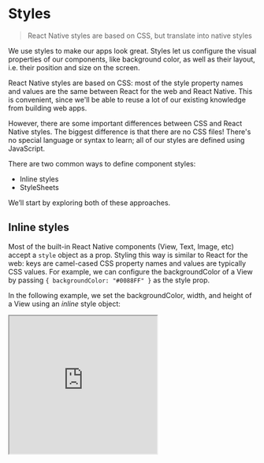 # Styles

> React Native styles are based on CSS, but translate into native styles

We use styles to make our apps look great. Styles let us configure the visual properties of our components, like background color, as well as their layout, i.e. their position and size on the screen.

React Native styles are based on CSS: most of the style property names and values are the same between React for the web and React Native. This is convenient, since we'll be able to reuse a lot of our existing knowledge from building web apps.

However, there are some important differences between CSS and React Native styles. The biggest difference is that there are no CSS files! There's no special language or syntax to learn; all of our styles are defined using JavaScript.

There are two common ways to define component styles:

- Inline styles
- StyleSheets

We’ll start by exploring both of these approaches.

## Inline styles

Most of the built-in React Native components (View, Text, Image, etc) accept a `style` object as a prop. Styling this way is similar to React for the web: keys are camel-cased CSS property names and values are typically CSS values. For example, we can configure the backgroundColor of a View by passing `{ backgroundColor: "#0088FF" }` as the style prop.

In the following example, we set the backgroundColor, width, and height of a View using an _inline_ style object:

<iframe src="https://snack.expo.io/embedded/@dabbott/styled-view?preview=true&platform=web" style="height: 20em" />

[Download example](https://expo.io/--/api/v2/snack/download/@dabbott/styled-view)

> Any example snippet can be downloaded as a full React Native project on your computer! After unzipping the file, run `npm install` and `expo start` to run the project locally. This is totally optional.

Inline styles are useful for prototyping, since they're co-located with our rendering code. We also _need_ to use inline styles when defining dynamic styles, e.g. styles based on props, since we don't know the values of our props until the render function is called.

However, inline styles can quickly grow from a couple lines into quite a lot of code, which clutters our render method, making our code harder to follow. Wouldn't it be convenient if we could move them somewhere else? That's where StyleSheets come in.

## StyleSheets

The `StyleSheet` API gives us a consistent way to define our styles outside of our component definition. Additionally, `StyleSheet` includes important performance optimizations that aren't possible with inline styles. For these reasons, we should generally use the `StyleSheet` API wherever possible, rather than inline styles.

Here's the same example as above using StyleSheets:

<iframe src="https://snack.expo.io/embedded/@dabbott/stylesheet-view?preview=true&platform=web" style="height: 20em" />

[Download example](https://expo.io/--/api/v2/snack/download/@dabbott/stylesheet-view)

We call `StyleSheet.create` with a top-level object containing nested style objects. `StyleSheet` will then optimize our styles and return them to us. The keys of the top-level object are arbitrary, but will determine the names of our optimized styles. We can then refer to them by name in our render method, e.g. styles.myStyle.

A React Native StyleSheet is analogous to a CSS stylesheet containing classnames - we define them separately from our component code, and can reuse the same definition wherever we want that style.

Sometimes we may want to apply multiple styles to a component at the same time (similar to "cascading" in CSS styles), and fortunately, React Native provides an easy way to do that.

## Applying multiple styles

Suppose we want to render two `Text` components. One should use a "standard" text style, while the other should extend our "standard" text style with an additional "fancy" style.

On the web, we would probably pass two classnames to our "fancy" text component: one for the standard style and one for the fancy style. React Native lets us pass an array of styles to a component to accomplish the same thing. When we pass an array of styles as a style prop, their keys are merged into a single object, with the last object in the array taking precedence.

Here's our example with two `Text` components:

<iframe src="https://snack.expo.io/embedded/@dabbott/multiple-styles?preview=true&platform=web" style="height: 30em" />

[Download example](https://expo.io/--/api/v2/snack/download/@dabbott/multiple-styles)

Here we can see that the fancy text uses the size of the "standard" text, but adds two additional style properties. Note that the color of the "fancy" style overrides the color of the "standard" style, since we pass it last in the array. Also note that we can mix-and-match inline style objects and StyleSheet styles in this array.

This approach helps us manage the complexity of complicated components by reusing portions of our styles in multiple places.

Tomorrow we'll take styling a step further to define responsive layouts for our components.
